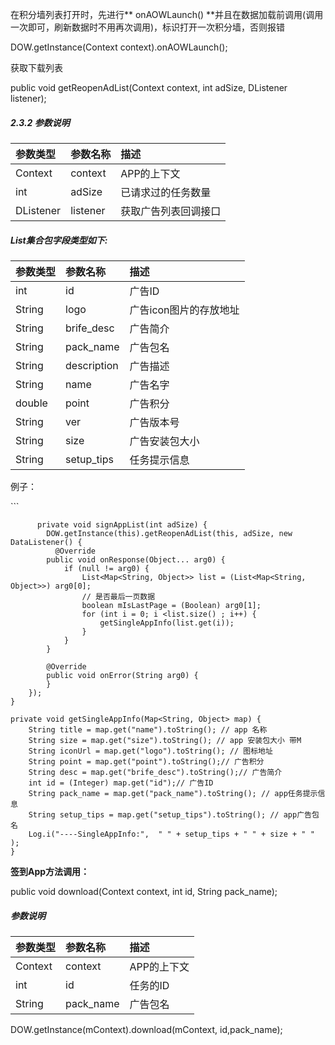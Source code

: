 在积分墙列表打开时，先进行** onAOWLaunch\(\) **并且在数据加载前调用\(调用一次即可，刷新数据时不用再次调用\)，标识打开一次积分墙，否则报错

DOW.getInstance\(Context context\).onAOWLaunch\(\);

获取下载列表

public void getReopenAdList\(Context context, int adSize, DListener listener\);

##### 2.3.2 参数说明

| 参数类型 | 参数名称 | 描述 |
| :--- | :--- | :--- |
| Context | context | APP的上下文 |
| int | adSize | 已请求过的任务数量 |
| DListener | listener | 获取广告列表回调接口 |

##### List集合包字段类型如下:

| 参数类型 | 参数名称 | 描述 |
| :--- | :--- | :--- |
| int | id | 广告ID |
| String | logo | 广告icon图片的存放地址 |
| String | brife\_desc | 广告简介 |
| String | pack\_name | 广告包名 |
| String | description | 广告描述 |
| String | name | 广告名字 |
| double | point | 广告积分 |
| String | ver | 广告版本号 |
| String | size | 广告安装包大小 |
| String | setup\_tips | 任务提示信息 |

例子：

\`\`\`  


```
      private void signAppList(int adSize) {
        DOW.getInstance(this).getReopenAdList(this, adSize, new DataListener() {
          @Override
        public void onResponse(Object... arg0) {
            if (null != arg0) {
                List<Map<String, Object>> list = (List<Map<String, Object>>) arg0[0];
                // 是否最后一页数据
                boolean mIsLastPage = (Boolean) arg0[1];
                for (int i = 0; i <list.size() ; i++) {
                    getSingleAppInfo(list.get(i));
                }
            }
        }

        @Override
        public void onError(String arg0) {
        }
    });
}

private void getSingleAppInfo(Map<String, Object> map) {
    String title = map.get("name").toString(); // app 名称
    String size = map.get("size").toString(); // app 安装包大小 带M
    String iconUrl = map.get("logo").toString(); // 图标地址
    String point = map.get("point").toString();// 广告积分
    String desc = map.get("brife_desc").toString();// 广告简介
    int id = (Integer) map.get("id");// 广告ID
    String pack_name = map.get("pack_name").toString(); // app任务提示信息
    String setup_tips = map.get("setup_tips").toString(); // app广告包名
    Log.i("----SingleAppInfo:",  " " + setup_tips + " " + size + " " );
}
```

** 签到App方法调用：**

public void download\(Context context, int id, String pack\_name\);

##### 参数说明

| 参数类型 | 参数名称 | 描述 |
| :--- | :--- | :--- |
| Context | context | APP的上下文 |
| int | id | 任务的ID |
| String | pack\_name | 广告包名 |

DOW.getInstance\(mContext\).download\(mContext, id,pack\_name\);

